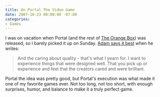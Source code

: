 ```yaml
---
title: On Portal The Video Game
date: 2007-10-23 00:00:00 -07:00
categories:
- Games
---
```


<p>I was on vacation when Portal (and the rest of <a href="http://orange.half-life2.com/">The Orange Box</a>) was released, so I barely picked it up on Sunday. <a href="http://trenchant.org/daily/2007/10/23/">Adam says it best</a> when he writes: </p>

<blockquote>
And the caring about quality - that's what I yearn for. I want to experience things that were designed well. That you pick up or experience and feel that the creators cared and were brilliant.
</blockquote>

<p>Portal the idea was pretty good, but Portal's execution was what made it one of my favorite games ever. Not too long, not too short, with enough surprises, humor, and balance to make it a truly perfect game. </p>

